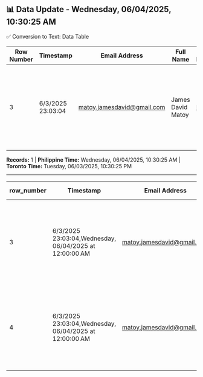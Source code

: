 ## 📊 Data Update - Wednesday, 06/04/2025, 10:30:25 AM

✅ Conversion to Text: Data Table

| Row Number | Timestamp | Email Address | Full Name | Upload Documents | File Name | Text File | Recent Date |
|------------|-----------|---------------|-----------|------------------|-----------|-----------|-------------|
| 3 | 6/3/2025 23:03:04 | matoy.jamesdavid@gmail.com | James David Matoy | [Link](https://drive.google.com/open?id=1PC9n379TitaJzG1xxJlkwR11RQN1FVQ9) | DOJ-Memo-Circular-No.-036_IACAT-Revised-Guidelines-on-Departure-Formalities-for-International-Bound-Passengers-1.pdf | [Link](https://drive.google.com/file/d/1wbwvsJCXcECe9S-WscJ6niGeAPo2c0zL/view ) | Recent Date |

**Records:** 1 | **Philippine Time:** Wednesday, 06/04/2025, 10:30:25 AM | **Toronto Time:** Tuesday, 06/03/2025, 10:30:25 PM

---

| row_number | Timestamp | Email Address | Full Name | Upload the documents | File Name | Text File | Recent Date |
| --- | --- | --- | --- | --- | --- | --- | --- |
| 3 | 6/3/2025 23:03:04,Wednesday, 06/04/2025 at 12:00:00 AM | matoy.jamesdavid@gmail.com | James David Matoy | https://drive.google.com/open?id=1PC9n379TitaJzG1xxJlkwR11RQN1FVQ9 | DOJ-Memo-Circular-No.-036_IACAT-Revised-Guidelines-on-Departure-Formalities-for-International-Bound-Passengers-1.pdf | https://drive.google.com/file/d/1djZtrSJgGL5XWfbYtDOJo-nl2teWHlGC/view |  |
| 4 | 6/3/2025 23:03:04,Wednesday, 06/04/2025 at 12:00:00 AM | matoy.jamesdavid@gmail.com | James David Matoy | https://drive.google.com/open?id=1PC9n379TitaJzG1xxJlkwR11RQN1FVQ9 | DOJ-Memo-Circular-No.-036_IACAT-Revised-Guidelines-on-Departure-Formalities-for-International-Bound-Passengers-1.pdf | https://drive.google.com/file/d/1djZtrSJgGL5XWfbYtDOJo-nl2teWHlGC/view | Recent Date |
